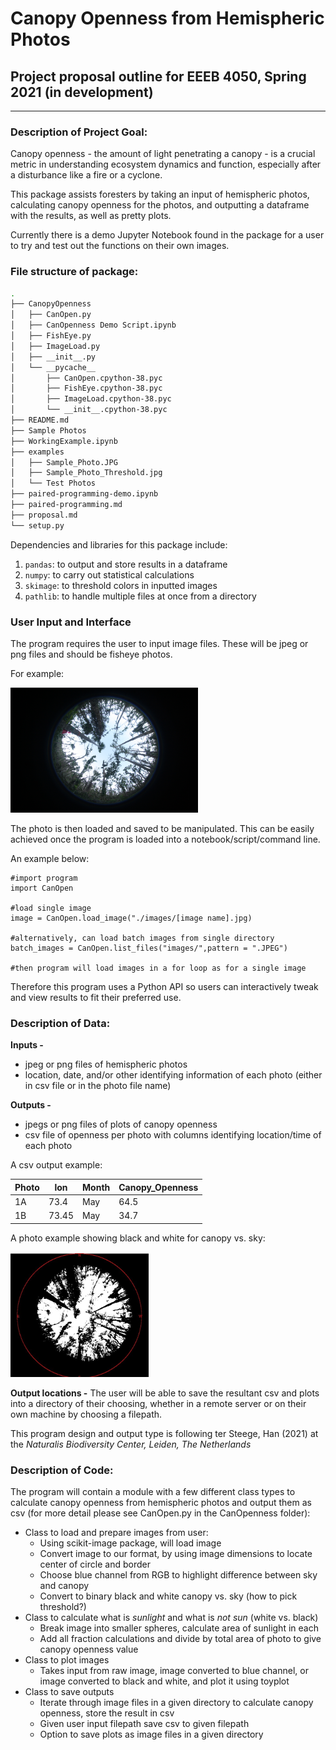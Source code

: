 # Canopy Openness from Hemispheric Photos

## Project proposal outline for EEEB 4050, Spring 2021 (in development)
---

### Description of Project Goal:
Canopy openness - the amount of light penetrating a canopy - is a crucial metric in understanding ecosystem dynamics and function, especially after a disturbance like a fire or a cyclone.

This package assists foresters by taking an input of hemispheric photos, calculating canopy openness for the photos, and outputting a dataframe with the results, as well as pretty plots.

Currently there is a demo Jupyter Notebook found in the package for a user to try and test out the functions on their own images.

### File structure of package:

```bash
.
├── CanopyOpenness
│   ├── CanOpen.py
│   ├── CanOpenness Demo Script.ipynb     
│   ├── FishEye.py
│   ├── ImageLoad.py
│   ├── __init__.py
│   └── __pycache__
│       ├── CanOpen.cpython-38.pyc        
│       ├── FishEye.cpython-38.pyc        
│       ├── ImageLoad.cpython-38.pyc      
│       └── __init__.cpython-38.pyc       
├── README.md
├── Sample Photos
├── WorkingExample.ipynb
├── examples
│   ├── Sample_Photo.JPG
│   ├── Sample_Photo_Threshold.jpg        
│   └── Test Photos
├── paired-programming-demo.ipynb
├── paired-programming.md
├── proposal.md
└── setup.py
```

Dependencies and libraries for this package include:
  1. `pandas`: to output and store results in a dataframe  
  2. `numpy`: to carry out statistical calculations 
  3. `skimage`: to threshold colors in inputted images  
  4. `pathlib`: to handle multiple files at once from a directory

### User Input and Interface
The program requires the user to input image files. These will be jpeg or png files and should be fisheye photos.

For example:

<img src="examples/Sample_Photo.JPG" height="200">

The photo is then loaded and saved to be manipulated. This can be easily achieved once the program is loaded into a notebook/script/command line. 

An example below:

```
#import program
import CanOpen

#load single image
image = CanOpen.load_image("./images/[image name].jpg)

#alternatively, can load batch images from single directory
batch_images = CanOpen.list_files("images/",pattern = ".JPEG")

#then program will load images in a for loop as for a single image

```

Therefore this program uses a Python API so users can interactively tweak and view results to fit their preferred use.

### Description of Data:
**Inputs -** 
   - jpeg or png files of hemispheric photos
   - location, date, and/or other identifying information of each photo (either in csv file or in the photo file name)  

**Outputs -** 
   - jpegs or png files of plots of canopy openness
   - csv file of openness per photo with columns identifying location/time of each photo

A csv output example:

| Photo | lon  | Month | Canopy_Openness |
|-------|------|-------|-----------------|
| 1A    | 73.4 | May   | 64.5            |
| 1B    | 73.45| May   | 34.7            |

A photo example showing black and white for canopy vs. sky:

<img src="examples/Sample_Photo_Threshold.jpg" height="200">

**Output locations -**
The user will be able to save the resultant csv and plots into a directory of their choosing, whether in a remote server or on their own machine by choosing a filepath.

This program design and output type is following ter Steege, Han (2021) at the *Naturalis Biodiversity Center, Leiden, The Netherlands*

### Description of Code:
The program will contain a module with a few different class types to calculate canopy openness from hemispheric photos and output them as csv (for more detail please see CanOpen.py in the CanOpenness folder):
   - Class to load and prepare images from user:
     - Using scikit-image package, will load image
     - Convert image to our format, by using image dimensions to locate center of circle and border
     - Choose blue channel from RGB to highlight difference between sky and canopy
     - Convert to binary black and white canopy vs. sky (how to pick threshold?)
   - Class to calculate what is *sunlight* and what is *not sun* (white vs. black)
     - Break image into smaller spheres, calculate area of sunlight in each
     - Add all fraction calculations and divide by total area of photo to give canopy openness value
   - Class to plot images
     - Takes input from raw image, image converted to blue channel, or image converted to black and white, and plot it using toyplot 
   - Class to save outputs
     - Iterate through image files in a given directory to calculate canopy openness, store the result in csv
     - Given user input filepath save csv to given filepath
     - Option to save plots as image files in a given directory
